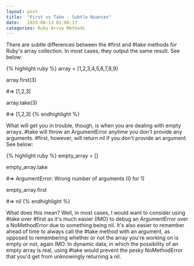 ```yaml
---
layout: post
title:  "First vs Take - Subtle Nuances"
date:   2015-08-13 01:08:17
categories: Ruby Array Methods
---
```


There are subtle differences between the #first and #take methods for Ruby's array collection. In most cases, they output the same result. See below:

{% highlight ruby %}
array = [1,2,3,4,5,6,7,8,9]

array.first(3) 

#=> [1,2,3]

array.take(3)

#=> [1,2,3]
{% endhighlight %}

What will get you in trouble, though, is when you are dealing with empty arrays. #take will throw an ArgumentError anytime you don't provide any arguments. #first, however, will return nil if you don't provide an argument. See below:

{% highlight ruby %}
empty_array = []

empty_array.take 

#=> ArgumentError: Wrong number of arguments (0 for 1)

empty_array.first

#=> nil
{% endhighlight %}

What does this mean? Well, in most cases, I would want to consider using #take over #first as it's much easier (IMO) to debug an ArgumentError over a NoMethodError due to something being nil. It's also easier to remember ahead of time to always call the #take method with an argument, as opposed to remembering whether or not the array you're working on is empty or not, again IMO. In dynamic data, in which the possibility of an empty array is real, using #take would prevent the pesky NoMethodError that you'd get from unknowingly returning a nil.
